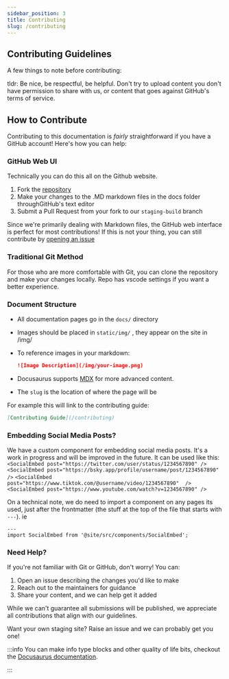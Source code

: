 ```yaml
---
sidebar_position: 3
title: Contributing
slug: /contributing
---
```


## Contributing Guidelines

A few things to note before contributing:

tldr: Be nice, be respectful, be helpful. Don't try to upload content you don't have permission to share with us, or content that goes against GitHub's terms of service.

## How to Contribute

Contributing to this documentation is _fairly_ straightforward if you have a GitHub account! Here's how you can help:

### GitHub Web UI

Technically you can do this all on the Github website.

1. Fork the [repository](https://github.com/kig-wiki/kigwiki)
2. Make your changes to the .MD markdown files in the docs folder throughGitHub's text editor
3. Submit a Pull Request from your fork to our `staging-build` branch

Since we're primarily dealing with Markdown files, the GitHub web interface is perfect for most contributions!
If this is not your thing, you can still contribute by [opening an issue](https://github.com/kig-wiki/kigwiki/issues)

### Traditional Git Method

For those who are more comfortable with Git, you can clone the repository and make your changes locally.
Repo has vscode settings if you want a better experience. 

### Document Structure

- All documentation pages go in the `docs/` directory
- Images should be placed in `static/img/` , they appear on the site in /img/
- To reference images in your markdown:

  ```markdown
  ![Image Description](/img/your-image.png)
  ```

- Docusaurus supports [MDX](https://mdxjs.com/) for more advanced content.
- The `slug` is the location of where the page will be

For example this will link to the contributing guide:

```markdown
[Contributing Guide](/contributing)
```

### Embedding Social Media Posts?

We have a custom component for embedding social media posts. It's a work in progress and will be improved in the future.
It can be used like this:
```<SocialEmbed post="https://twitter.com/user/status/1234567890" />```
```<SocialEmbed post="https://bsky.app/profile/username/post/1234567890"  />```
```<SocialEmbed post="https://www.tiktok.com/@username/video/1234567890"  />```
```<SocialEmbed post="https://www.youtube.com/watch?v=1234567890" />```

On a technical note, we do need to import a component on any pages its used, just after the frontmatter (the stuff at the top of the file that starts with `---`). ie

```
---
import SocialEmbed from '@site/src/components/SocialEmbed';
```



### Need Help?

If you're not familiar with Git or GitHub, don't worry! You can:

1. Open an issue describing the changes you'd like to make
2. Reach out to the maintainers for guidance
3. Share your content, and we can help get it added

While we can't guarantee all submissions will be published, we appreciate all contributions that align with our guidelines.

Want your own staging site? Raise an issue and we can probably get you one!

:::info
You can make info type blocks and other quality of life bits, checkout the [Docusaurus documentation](https://docusaurus.io/docs/creating-pages).

:::
